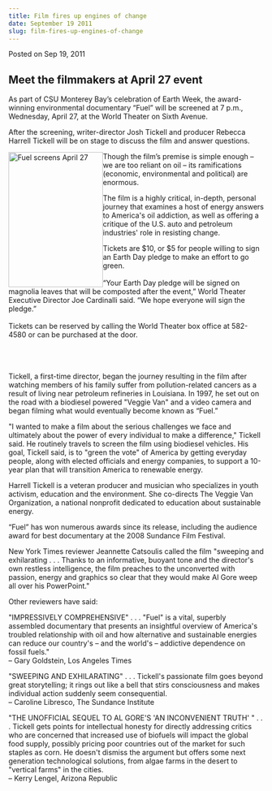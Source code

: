 ```yaml
---
title: Film fires up engines of change
date: September 19 2011
slug: film-fires-up-engines-of-change
---
```


 



<span class="date">Posted on Sep 19, 2011    </span>
<h2>Meet the filmmakers at April 27 event</h2>
<p>As part of CSU Monterey Bay&#x2019;s celebration of Earth Week, the
award-winning environmental documentary &#x201C;Fuel&#x201D; will be screened at
7 p.m., Wednesday, April 27, at the World Theater on Sixth
Avenue.</p>
<p>After the screening, writer-director Josh Tickell and producer
Rebecca Harrell Tickell will be on stage to discuss the film and
answer questions.</p>
<p><img alt="Fuel screens April 27" src="https://news.csumb.edu/sites/default/files/65/attachments/news/images/fuel.jpg" style="float:left; width:186px; height:266px">Though the film&#x2019;s
premise is simple enough &#x2013; we are too reliant on oil &#x2013; its
ramifications (economic, environmental and political) are
enormous.</img></p>
<p>The film is a highly critical, in-depth, personal journey that
examines a host of energy answers to America&apos;s oil addiction, as
well as offering a critique of the U.S. auto and petroleum
industries&apos; role in resisting change.</p>
<p>Tickets are $10, or $5 for people willing to sign an Earth Day
pledge to make an effort to go green.<br>
<br>
&#x201C;Your Earth Day pledge will be signed on magnolia leaves that will
be composted after the event,&#x201D; World Theater Executive Director Joe
Cardinalli said. &#x201C;We hope everyone will sign the pledge.&#x201D;<br>
<br>
Tickets can be reserved by calling the World Theater box office at
582-4580 or can be purchased at the door.</br></br></br></br></p>
<p>Tickell, a first-time director, began the journey resulting in
the film after watching members of his family suffer from
pollution-related cancers as a result of living near petroleum
refineries in Louisiana. In 1997, he set out on the road with a
biodiesel powered &quot;Veggie Van&quot; and a video camera and began filming
what would eventually become known as &#x201C;Fuel.&#x201D;</p>
<p>&quot;I wanted to make a film about the serious challenges we face
and ultimately about the power of every individual to make a
difference,&quot; Tickell said. He routinely travels to screen the film
using biodiesel vehicles. His goal, Tickell said, is to &quot;green the
vote&quot; of America by getting everyday people, along with elected
officials and energy companies, to support a 10-year plan that will
transition America to renewable energy.</p>
<p>Harrell Tickell is a veteran producer and musician who
specializes in youth activism, education and the environment. She
co-directs The Veggie Van Organization, a national nonprofit
dedicated to education about sustainable energy.</p>
<p>&#x201C;Fuel&#x201D; has won numerous awards since its release, including the
audience award for best documentary at the 2008 Sundance Film
Festival.</p>
<p>New York Times reviewer Jeannette Catsoulis called the film
&quot;sweeping and exhilarating . . . Thanks to an informative, buoyant
tone and the director&apos;s own restless intelligence, the film
preaches to the unconverted with passion, energy and graphics so
clear that they would make Al Gore weep all over his
PowerPoint.&quot;</p>
<p>Other reviewers have said:</p>
<p>&quot;IMPRESSIVELY COMPREHENSIVE&quot; . . . &quot;Fuel&quot; is a vital, superbly
assembled documentary that presents an insightful overview of
America&apos;s troubled relationship with oil and how alternative and
sustainable energies can reduce our country&apos;s &#x2013; and the world&apos;s &#x2013;
addictive dependence on fossil fuels.&quot;<br>
&#x2013; Gary Goldstein, Los Angeles Times</br></p>
<p>&quot;SWEEPING AND EXHILARATING&quot; . . . Tickell&apos;s passionate film goes
beyond great storytelling; it rings out like a bell that stirs
consciousness and makes individual action suddenly seem
consequential.<br>
&#x2013; Caroline Libresco, The Sundance Institute</br></p>
<p>&quot;THE UNOFFICIAL SEQUEL TO AL GORE&apos;S &apos;AN INCONVENIENT TRUTH&apos; &quot; .
. . Tickell gets points for intellectual honesty for directly
addressing critics who are concerned that increased use of biofuels
will impact the global food supply, possibly pricing poor countries
out of the market for such staples as corn. He doesn&apos;t dismiss the
argument but offers some next generation technological solutions,
from algae farms in the desert to &quot;vertical farms&quot; in the
cities.<br>
&#x2013; Kerry Lengel, Arizona Republic</br></p>





```
